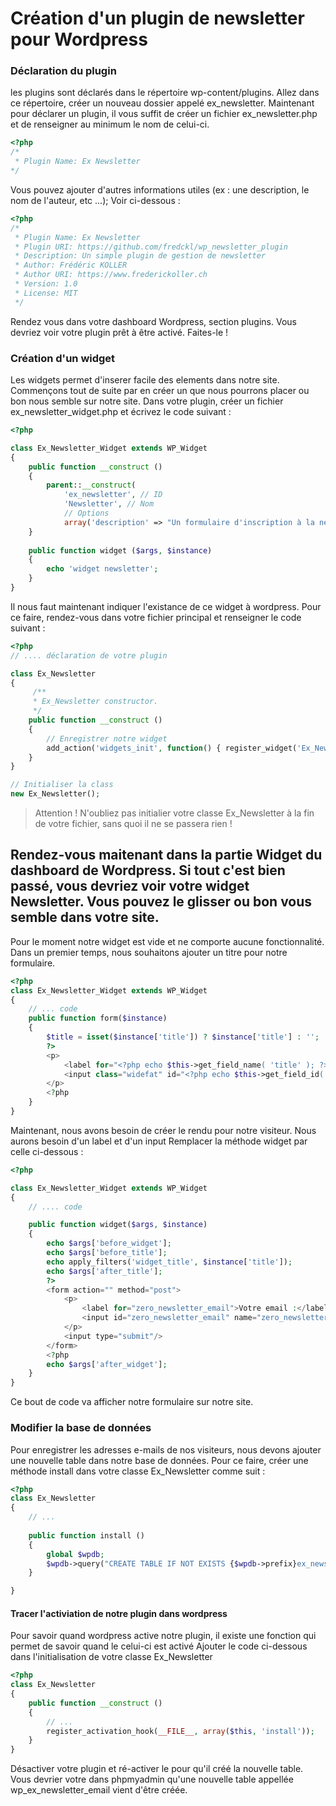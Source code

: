 # Création d'un plugin de newsletter pour Wordpress

### Déclaration du plugin
les plugins sont déclarés dans le répertoire wp-content/plugins. Allez dans ce répertoire,
créer un nouveau dossier appelé ex_newsletter. Maintenant pour déclarer un plugin, 
il vous suffit de créer un fichier ex_newsletter.php et de renseigner au minimum le nom de celui-ci. 

```php
<?php
/*
 * Plugin Name: Ex Newsletter
*/
```

Vous pouvez ajouter d'autres informations utiles (ex : une description, le nom de l'auteur, etc ...); Voir ci-dessous :
```php
<?php
/*
 * Plugin Name: Ex Newsletter
 * Plugin URI: https://github.com/fredckl/wp_newsletter_plugin
 * Description: Un simple plugin de gestion de newsletter
 * Author: Frédéric KOLLER
 * Author URI: https://www.frederickoller.ch
 * Version: 1.0
 * License: MIT
 */
```

Rendez vous dans votre dashboard Wordpress, section plugins. Vous devriez voir votre plugin prêt à être activé.
Faites-le !


### Création d'un widget
Les widgets permet d'inserer facile des elements dans notre site. Commençons tout de suite par en créer
un que nous pourrons placer ou bon nous semble sur notre site.
Dans votre plugin, créer un fichier ex_newsletter_widget.php et écrivez le code suivant :
```php
<?php

class Ex_Newsletter_Widget extends WP_Widget 
{
    public function __construct ()
    {
        parent::__construct(
            'ex_newsletter', // ID
            'Newsletter', // Nom
            // Options 
            array('description' => "Un formulaire d'inscription à la newsletter."));
    }
    
    public function widget ($args, $instance)
    {
        echo 'widget newsletter';
    }
}
```

Il nous faut maintenant indiquer l'existance de ce widget à wordpress. Pour ce faire, rendez-vous dans votre fichier principal et renseigner le code suivant :
```php
<?php
// .... déclaration de votre plugin

class Ex_Newsletter
{
     /**
     * Ex_Newsletter constructor.
     */
    public function __construct ()
    {
        // Enregistrer notre widget
        add_action('widgets_init', function() { register_widget('Ex_Newsletter_Widget'); } );
    }
}

// Initialiser la class
new Ex_Newsletter();
```

> Attention ! N'oubliez pas initialier votre classe Ex_Newsletter à la fin de votre fichier, sans quoi il ne se passera rien !

Rendez-vous maitenant dans la partie Widget du dashboard de Wordpress. Si tout c'est bien passé, vous devriez voir votre widget Newsletter.
Vous pouvez le glisser ou bon vous semble dans votre site.
---
Pour le moment notre widget est vide et ne comporte aucune fonctionnalité.
Dans un premier temps, nous souhaitons ajouter un titre pour notre formulaire.
```php
<?php
class Ex_Newsletter_Widget extends WP_Widget
{
    // ... code
    public function form($instance)
    {
        $title = isset($instance['title']) ? $instance['title'] : '';
        ?>
        <p>
            <label for="<?php echo $this->get_field_name( 'title' ); ?>"><?php _e( 'Title:' ); ?></label>
            <input class="widefat" id="<?php echo $this->get_field_id( 'title' ); ?>" name="<?php echo $this->get_field_name( 'title' ); ?>" type="text" value="<?php echo  $title; ?>" />
        </p>
        <?php
    }
}
```

Maintenant, nous avons besoin de créer le rendu pour notre visiteur. Nous aurons besoin d'un label et d'un input
Remplacer la méthode widget par celle ci-dessous :
```php
<?php

class Ex_Newsletter_Widget extends WP_Widget
{
    // .... code

    public function widget($args, $instance)
    {
        echo $args['before_widget'];
        echo $args['before_title'];
        echo apply_filters('widget_title', $instance['title']);
        echo $args['after_title'];
        ?>
        <form action="" method="post">
            <p>
                <label for="zero_newsletter_email">Votre email :</label>
                <input id="zero_newsletter_email" name="zero_newsletter_email" type="email"/>
            </p>
            <input type="submit"/>
        </form>
        <?php
        echo $args['after_widget'];
    }
}
```

Ce bout de code va afficher notre formulaire sur notre site.


### Modifier la base de données
Pour enregistrer les adresses e-mails de nos visiteurs, nous devons ajouter une nouvelle table dans notre base de données.
Pour ce faire, créer une méthode install dans votre classe Ex_Newsletter comme suit :

```php
<?php
class Ex_Newsletter
{
    // ...
    
    public function install ()
    {
        global $wpdb;
        $wpdb->query("CREATE TABLE IF NOT EXISTS {$wpdb->prefix}ex_newsletter_email (id INT AUTO_INCREMENT PRIMARY KEY, email VARCHAR(255) NOT NULL);");
    }

}
``` 
#### Tracer l'activiation de notre plugin dans wordpress
Pour savoir quand wordpress active notre plugin, il existe une fonction qui permet de savoir quand le celui-ci est activé
Ajouter le code ci-dessous dans l'initialisation de votre classe Ex_Newsletter
```php
<?php
class Ex_Newsletter
{
    public function __construct ()
    {
        // ...
        register_activation_hook(__FILE__, array($this, 'install'));
    }
}
```
Désactiver votre plugin et ré-activer le pour qu'il créé la nouvelle table.
Vous devrier votre dans phpmyadmin qu'une nouvelle table appellée wp_ex_newsletter_email vient d'être créée.

 


 
